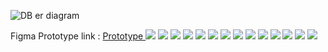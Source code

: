 
![DB er diagram](https://github.com/user-attachments/assets/11681f97-96e7-4f6b-aa52-f0ddb9907465)

Figma Prototype link : <a href="https://www.figma.com/proto/X4BZTASVykPbO7Bznw2mtS/Online-Player-auction?node-id=1-1016&starting-point-node-id=1%3A1016&scaling=contain&content-scaling=fixed"> Prototype </a>
<img src="https://github.com/user-attachments/assets/3736db29-c0b0-4e50-9ed3-09d286a3d4d6">
<img src="https://github.com/user-attachments/assets/d9c3230d-f037-4fd8-a0ca-536c095f66b9">
<img src="https://github.com/user-attachments/assets/e46b0caa-8583-4da3-afb0-43b9361aa104"> 
<img src="https://github.com/user-attachments/assets/c1876309-71a9-419b-a745-66bc1a7f488e"> 
<img src="https://github.com/user-attachments/assets/5634f543-a000-4cfe-90ef-e646037544b2"> 
<img src="https://github.com/user-attachments/assets/732fe985-ad5d-4cb0-b987-e9dd0ec33ecf"> 
<img src="https://github.com/user-attachments/assets/93d4c473-7d52-403c-bdee-5d4d97654050"> 
<img src="https://github.com/user-attachments/assets/470eea8f-4736-46e6-b1da-b9397301a7b7"> 
<img src="https://github.com/user-attachments/assets/0695517e-5294-4d7d-8b41-de449e7207ee"> 
<img src="https://github.com/user-attachments/assets/2d2ae35a-5892-4a30-97e7-8cb7b92d2270"> 
<img src="https://github.com/user-attachments/assets/45e758ce-015b-447e-9e60-5309366cfefa"> 
<img src="https://github.com/user-attachments/assets/8c2293d8-5499-4cbb-8b92-d12a984b6194"> 
<img src="https://github.com/user-attachments/assets/83fcace5-c14a-41b9-bf42-908c12e21d8d"> 
<img src="https://github.com/user-attachments/assets/af4b2423-6045-4ed5-bc4e-62a6525ec9b7">

